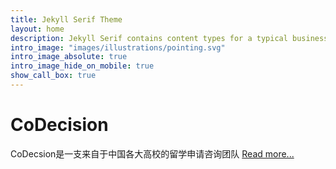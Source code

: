 ```yaml
---
title: Jekyll Serif Theme
layout: home
description: Jekyll Serif contains content types for a typical business website. The theme is fully responsive, blazing fast and artfully illustrated.
intro_image: "images/illustrations/pointing.svg"
intro_image_absolute: true
intro_image_hide_on_mobile: true
show_call_box: true
---
```


# CoDecision

CoDecsion是一支来自于中国各大高校的留学申请咨询团队 [Read more...](/about/)